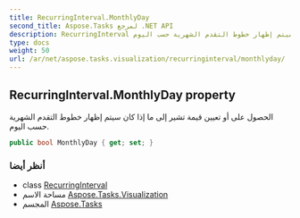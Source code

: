 ```yaml
---
title: RecurringInterval.MonthlyDay
second_title: Aspose.Tasks لمرجع .NET API
description: RecurringInterval ملكية. الحصول على أو تعيين قيمة تشير إلى ما إذا كان سيتم إظهار خطوط التقدم الشهرية حسب اليوم.
type: docs
weight: 50
url: /ar/net/aspose.tasks.visualization/recurringinterval/monthlyday/
---
```

## RecurringInterval.MonthlyDay property

الحصول على أو تعيين قيمة تشير إلى ما إذا كان سيتم إظهار خطوط التقدم الشهرية حسب اليوم.

```csharp
public bool MonthlyDay { get; set; }
```

### أنظر أيضا

* class [RecurringInterval](../)
* مساحة الاسم [Aspose.Tasks.Visualization](../../recurringinterval/)
* المجسم [Aspose.Tasks](../../../)


